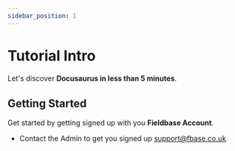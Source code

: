 ```yaml
---
sidebar_position: 1
---
```


# Tutorial Intro

Let's discover **Docusaurus in less than 5 minutes**.

## Getting Started

Get started by getting signed up with you **Fieldbase Account**.

- Contact the Admin to get you signed up support@fbase.co.uk
